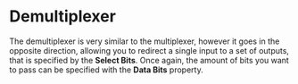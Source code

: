 # Demultiplexer

The demultiplexer is very similar to the multiplexer, however it goes in the opposite direction, allowing you to redirect a single input to a set of outputs, that is specified by the **Select Bits**. Once again, the amount of bits you want to pass can be specified with the **Data Bits** property.
